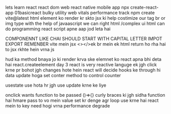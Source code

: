 lets learn react
react dom web
react native mobile app
npx create-react-app 01basicreact bulky utility
web vitals performance track
npm create vite@latest
html element ko render kr skto jsx ki help costimize our tag br or img type
with the help of javaascript we can right html /complex ui html can do programming
react script apne aap jod leta hai

COMPONENNT LIKE CHAI SHOULD START WITH CAPITAL LETTER IMPOT EXPORT REMENBER vite mein jsx
<></>ek br mein ek
html return ho rha hai to jsx rkhte hein vrna js

hud ka method bnaya jo ki  render krva ske elemnet ko
react apna bhi deta hai react.createelement
day 3
react is very reactive languge ek jgh click krne pr bohot jgh changes hote hein react will decide 
hooks ke through hi data update hoga 
set conter method to control counter

usestate use hota hr jgh use update krne ke liye

onclick wants function to be passed ()=>{} curly braces ki jgh sidha function hai hmare pass to vo mein value set kr denge
agr loop use krne hai react mein to key need hogi vrna performance degrade